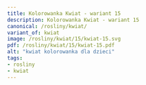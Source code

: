 ```yaml
---
title: Kolorowanka Kwiat - wariant 15
description: Kolorowanka Kwiat - wariant 15
canonical: /rosliny/kwiat/
variant_of: kwiat
image: /rosliny/kwiat/15/kwiat-15.svg
pdf: /rosliny/kwiat/15/kwiat-15.pdf
alt: "kwiat kolorowanka dla dzieci"
tags:
- rosliny
- kwiat
---
```

